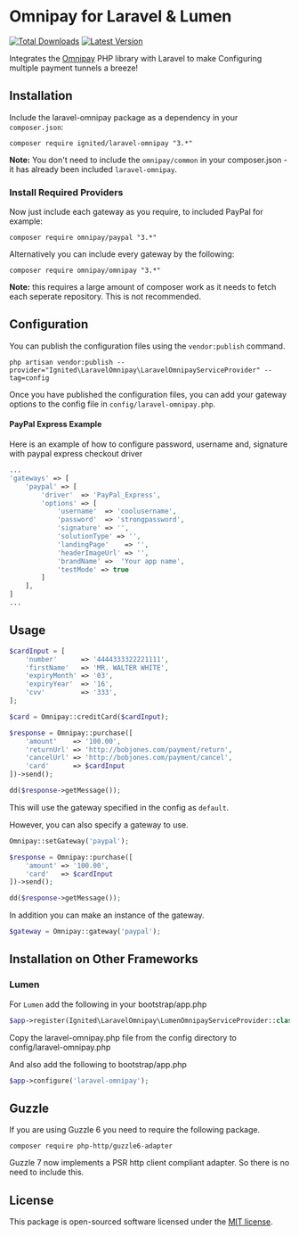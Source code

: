 Omnipay for Laravel & Lumen
==============

[![Total Downloads](https://img.shields.io/packagist/dt/ignited/laravel-omnipay.svg)](https://packagist.org/packages/ignited/laravel-omnipay)
[![Latest Version](http://img.shields.io/packagist/v/ignited/laravel-omnipay.svg)](https://github.com/ignited/laravel-omnipay/releases)

Integrates the [Omnipay](https://github.com/adrianmacneil/omnipay) PHP library with Laravel to make Configuring multiple payment tunnels a breeze!

## Installation

Include the laravel-omnipay package as a dependency in your `composer.json`:

    composer require ignited/laravel-omnipay "3.*"
    
**Note:** You don't need to include the `omnipay/common` in your composer.json - it has already been included `laravel-omnipay`.

### Install Required Providers

Now just include each gateway as you require, to included PayPal for example:

    composer require omnipay/paypal "3.*"
    
Alternatively you can include every gateway by the following:

    composer require omnipay/omnipay "3.*"

**Note:** this requires a large amount of composer work as it needs to fetch each seperate repository. This is not recommended.

## Configuration

You can publish the configuration files using the `vendor:publish` command.

```
php artisan vendor:publish --provider="Ignited\LaravelOmnipay\LaravelOmnipayServiceProvider" --tag=config
```

Once you have published the configuration files, you can add your gateway options to the config file in `config/laravel-omnipay.php`.

#### PayPal Express Example
Here is an example of how to configure password, username and, signature with paypal express checkout driver

```php
...
'gateways' => [
    'paypal' => [
        'driver'  => 'PayPal_Express',
        'options' => [
            'username'  => 'coolusername',
            'password'  => 'strongpassword',
            'signature' => '',
            'solutionType' => '',
            'landingPage'    => '',
            'headerImageUrl' => '',
            'brandName' =>  'Your app name',
            'testMode' => true
        ]
    ],
]
...
```


## Usage

```php
$cardInput = [
	'number'      => '4444333322221111',
	'firstName'   => 'MR. WALTER WHITE',
	'expiryMonth' => '03',
	'expiryYear'  => '16',
	'cvv'         => '333',
];

$card = Omnipay::creditCard($cardInput);

$response = Omnipay::purchase([
	'amount'    => '100.00',
	'returnUrl' => 'http://bobjones.com/payment/return',
	'cancelUrl' => 'http://bobjones.com/payment/cancel',
	'card'      => $cardInput
])->send();

dd($response->getMessage());
```
    
This will use the gateway specified in the config as `default`.

However, you can also specify a gateway to use.

```php
Omnipay::setGateway('paypal');

$response = Omnipay::purchase([
	'amount' => '100.00',
	'card'   => $cardInput
])->send();

dd($response->getMessage());
```
    
In addition you can make an instance of the gateway.

```php
$gateway = Omnipay::gateway('paypal');
```

## Installation on Other Frameworks
### Lumen

For `Lumen` add the following in your bootstrap/app.php
```php
$app->register(Ignited\LaravelOmnipay\LumenOmnipayServiceProvider::class);
```

Copy the laravel-omnipay.php file from the config directory to config/laravel-omnipay.php

And also add the following to bootstrap/app.php
```php
$app->configure('laravel-omnipay');
```

## Guzzle

If you are using Guzzle 6 you need to require the following package.

    composer require php-http/guzzle6-adapter

Guzzle 7 now implements a PSR http client compliant adapter. So there is no need to include this.

## License
This package is open-sourced software licensed under the [MIT license](https://opensource.org/licenses/MIT).
